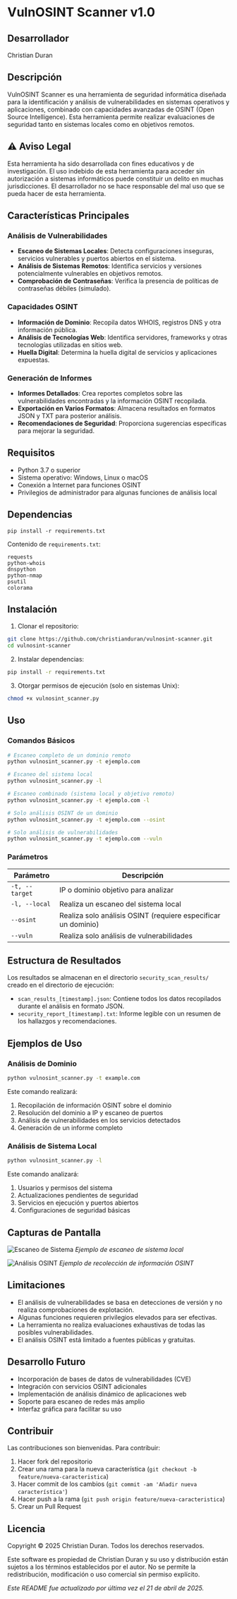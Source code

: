 # VulnOSINT Scanner v1.0

## Desarrollador
Christian Duran

## Descripción
VulnOSINT Scanner es una herramienta de seguridad informática diseñada para la identificación y análisis de vulnerabilidades en sistemas operativos y aplicaciones, combinado con capacidades avanzadas de OSINT (Open Source Intelligence). Esta herramienta permite realizar evaluaciones de seguridad tanto en sistemas locales como en objetivos remotos.

## ⚠️ Aviso Legal
Esta herramienta ha sido desarrollada con fines educativos y de investigación. El uso indebido de esta herramienta para acceder sin autorización a sistemas informáticos puede constituir un delito en muchas jurisdicciones. El desarrollador no se hace responsable del mal uso que se pueda hacer de esta herramienta.

## Características Principales

### Análisis de Vulnerabilidades
- **Escaneo de Sistemas Locales**: Detecta configuraciones inseguras, servicios vulnerables y puertos abiertos en el sistema.
- **Análisis de Sistemas Remotos**: Identifica servicios y versiones potencialmente vulnerables en objetivos remotos.
- **Comprobación de Contraseñas**: Verifica la presencia de políticas de contraseñas débiles (simulado).

### Capacidades OSINT
- **Información de Dominio**: Recopila datos WHOIS, registros DNS y otra información pública.
- **Análisis de Tecnologías Web**: Identifica servidores, frameworks y otras tecnologías utilizadas en sitios web.
- **Huella Digital**: Determina la huella digital de servicios y aplicaciones expuestas.

### Generación de Informes
- **Informes Detallados**: Crea reportes completos sobre las vulnerabilidades encontradas y la información OSINT recopilada.
- **Exportación en Varios Formatos**: Almacena resultados en formatos JSON y TXT para posterior análisis.
- **Recomendaciones de Seguridad**: Proporciona sugerencias específicas para mejorar la seguridad.

## Requisitos
- Python 3.7 o superior
- Sistema operativo: Windows, Linux o macOS
- Conexión a Internet para funciones OSINT
- Privilegios de administrador para algunas funciones de análisis local

## Dependencias
```
pip install -r requirements.txt
```

Contenido de `requirements.txt`:
```
requests
python-whois
dnspython
python-nmap
psutil
colorama
```

## Instalación

1. Clonar el repositorio:
```bash
git clone https://github.com/christianduran/vulnosint-scanner.git
cd vulnosint-scanner
```

2. Instalar dependencias:
```bash
pip install -r requirements.txt
```

3. Otorgar permisos de ejecución (solo en sistemas Unix):
```bash
chmod +x vulnosint_scanner.py
```

## Uso

### Comandos Básicos

```bash
# Escaneo completo de un dominio remoto
python vulnosint_scanner.py -t ejemplo.com

# Escaneo del sistema local
python vulnosint_scanner.py -l

# Escaneo combinado (sistema local y objetivo remoto)
python vulnosint_scanner.py -t ejemplo.com -l

# Solo análisis OSINT de un dominio
python vulnosint_scanner.py -t ejemplo.com --osint

# Solo análisis de vulnerabilidades
python vulnosint_scanner.py -t ejemplo.com --vuln
```

### Parámetros

| Parámetro | Descripción |
|-----------|-------------|
| `-t, --target` | IP o dominio objetivo para analizar |
| `-l, --local` | Realiza un escaneo del sistema local |
| `--osint` | Realiza solo análisis OSINT (requiere especificar un dominio) |
| `--vuln` | Realiza solo análisis de vulnerabilidades |

## Estructura de Resultados

Los resultados se almacenan en el directorio `security_scan_results/` creado en el directorio de ejecución:

- `scan_results_[timestamp].json`: Contiene todos los datos recopilados durante el análisis en formato JSON.
- `security_report_[timestamp].txt`: Informe legible con un resumen de los hallazgos y recomendaciones.

## Ejemplos de Uso

### Análisis de Dominio
```bash
python vulnosint_scanner.py -t example.com
```
Este comando realizará:
1. Recopilación de información OSINT sobre el dominio
2. Resolución del dominio a IP y escaneo de puertos
3. Análisis de vulnerabilidades en los servicios detectados
4. Generación de un informe completo

### Análisis de Sistema Local
```bash
python vulnosint_scanner.py -l
```
Este comando analizará:
1. Usuarios y permisos del sistema
2. Actualizaciones pendientes de seguridad
3. Servicios en ejecución y puertos abiertos
4. Configuraciones de seguridad básicas

## Capturas de Pantalla

![Escaneo de Sistema](https://via.placeholder.com/600x300?text=Escaneo+de+Sistema)
*Ejemplo de escaneo de sistema local*

![Análisis OSINT](https://via.placeholder.com/600x300?text=Análisis+OSINT)
*Ejemplo de recolección de información OSINT*

## Limitaciones

- El análisis de vulnerabilidades se basa en detecciones de versión y no realiza comprobaciones de explotación.
- Algunas funciones requieren privilegios elevados para ser efectivas.
- La herramienta no realiza evaluaciones exhaustivas de todas las posibles vulnerabilidades.
- El análisis OSINT está limitado a fuentes públicas y gratuitas.

## Desarrollo Futuro

- Incorporación de bases de datos de vulnerabilidades (CVE)
- Integración con servicios OSINT adicionales
- Implementación de análisis dinámico de aplicaciones web
- Soporte para escaneo de redes más amplio
- Interfaz gráfica para facilitar su uso

## Contribuir

Las contribuciones son bienvenidas. Para contribuir:

1. Hacer fork del repositorio
2. Crear una rama para la nueva característica (`git checkout -b feature/nueva-caracteristica`)
3. Hacer commit de los cambios (`git commit -am 'Añadir nueva característica'`)
4. Hacer push a la rama (`git push origin feature/nueva-caracteristica`)
5. Crear un Pull Request

## Licencia

Copyright © 2025 Christian Duran. Todos los derechos reservados.

Este software es propiedad de Christian Duran y su uso y distribución están sujetos a los términos establecidos por el autor. No se permite la redistribución, modificación o uso comercial sin permiso explícito.


*Este README fue actualizado por última vez el 21 de abril de 2025.*
